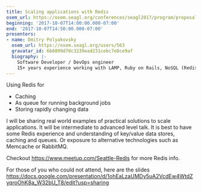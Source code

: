 ```yaml
---
title: Scaling applications with Redis
osem_url: https://osem.seagl.org/conferences/seagl2017/program/proposals/257
beginning: '2017-10-07T14:00:00.000-07:00'
end: '2017-10-07T14:50:00.000-07:00'
presenters:
- name: Dmitry Polyakovsky
  osem_url: https://osem.seagl.org/users/563
  gravatar_id: 6b0899d70c3239ead231cebc7e8ce9af
  biography: |-
    Software Developer / DevOps engineer
    15+ years experience working with LAMP, Ruby on Rails, NoSQL (Redis, MongoDB), AWS, etc.
---
```


Using Redis for

- Caching
- As queue for running background jobs
- Storing rapidly changing data

I will be sharing real world examples of practical solutions to scale applications.  It will be intermediate to advanced level talk.  It is best to have some Redis experience and understanding of key/value data stores, caching and queues.  Or exposure to alternative technologies such as Memcache or RabbitMQ.  

Checkout https://www.meetup.com/Seattle-Redis for more Redis info.  

For those of you who could not attend, here are the slides https://docs.google.com/presentation/d/1ohEaLzaUMDy5uA2VcdEw4WtdZyqroOhK8a_W32bU_T8/edit?usp=sharing
